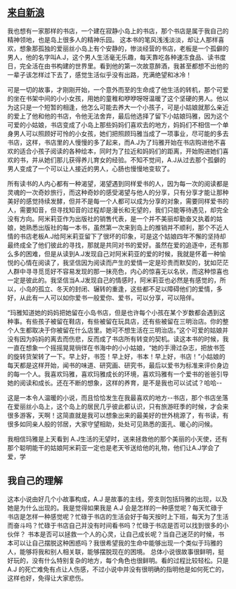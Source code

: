 ## [来自新浪](http://blog.sina.com.cn/s/blog_4bdf2a3d0102vqdc.html) ##
我也想有一家那样的书店，一个建在寂静小岛上的书店，那个书店是属于我自己的精神领地，也是岛上很多人的精神乐园。 
这本书的笔风浅浅淡淡，却让人那样喜欢，想象那孤独的爱丽丝小岛上有个安静的，惨淡经营的书店，老板是一个孤僻的男人，他的名字叫A.J，这个男人生活毫无乐趣，每天靠吃各种速冻食品、读书度日，完全活在由书构建的世界里。看到他的第一次故意醉酒，我甚至都想不出他的一辈子该怎样过下去了，感觉生活似乎没有出路，充满绝望和冰冷！
 
可是一切的故事，才刚刚开始，一个意外而至的生命成了他生活的转机，那个可爱的坐在书架中间的小小女孩，用她的童稚和咿咿呀呀温暖了这个坚硬的男人。他以为这只是一个短暂的相逢，他怎么可能去养大一个小孩子，可是小姑娘就那么亲近的爱上了他和他的书店，令他无法舍弃，最后他选择了留下小姑娘玛雅，因为这个可爱的小姑娘，书店变成了小岛上那些妈妈们喜欢去的地方，妈妈们不相信一个单身男人可以照顾好可怜的小女孩，她们把照顾玛雅当成了一项事业，尽可能的多去书店，这样，书店里的人慢慢的多了起来，而A.J为了玛雅开始在书店购进他不喜欢的适合小孩子阅读的各种绘本，同时为了拉近和妈妈们的距离，开始购进她们喜欢的书，并从她们那儿获得养儿育女的经验。不知不觉间，A.J从过去那个孤僻的男人变成了一个可以让人接近的男人，心肠也慢慢地变软了。
 
所有读书的人内心都有一种渴望，渴望遇到同样爱书的人，因为每一次的阅读都是灵魂的一次奇妙旅行，而这种奇妙的感受渴望与他人的分享，只有分享才能让那种美好的感觉持续发酵，但并不是每一个人都可以成为分享的对象，需要同样爱书的人，需要知音，但寻找知音的过程却是漫长和无望的，我们只能等待遇见，却完全没有方向。阿米莉亚作为出版社的销售代表，是一个并不美丽却勤奋又执着的姑娘，她熟悉出版社的每一本书，虽然第一次来到岛上的推销并不顺利，那个不近人情的书店老板A.J给阿米莉亚留下了很坏的印象，可是这个姑娘四年不懈的坚持却最终成全了他们彼此的寻找，那就是共同对书的爱好。虽然在爱的追逐中，还有那么多的困难，但是从读到A.J发现自己对阿米莉亚的爱的时候，我就是怀着一种愉悦的心情在阅读了，我坚信因为阅读而产生的爱情一定是珍贵而默契的，犹如茫茫人群中寻寻觅觅好不容易发现的那一抹亮色，内心的惊喜无以名状，而这种惊喜也一定是彼此的。我坚信当A.J发现自己的情感时，阿米莉亚也必然是有感觉的，所以，小岛的孤立、冬天的封闭、辗转的重逢，这些都不足以障碍他们的爱情，多好，从此有一人可以如你爱书一般爱你、爱书，可以分享，可以陪伴。
 
“玛雅知道她的妈妈把她留在小岛书店，但是也许每个小孩在某个岁数都会遇到这种事。有些孩子被留在鞋店，有些被留在玩具店，还有些被留在三明治店。你的整个人生都取决于你被留在什么店里。她可不想生活在三明治店。”这个可爱的姑娘并没有因为妈妈的离去而伤悲，反而成了书店所有转变的契机。读这本书的时候，我一直在想象一个摇摇晃晃徜徉在书海中的小小姑娘，“她的手滑过杂志，把放书签的旋转货架转了一下。早上好，书签！早上好，书本！早上好，书店！”小姑娘的每天都是这样开始，闻书的味道、研究画、研究书，最后以爱书为标准来评价身边的每一个人。我喜欢玛雅，喜欢玛雅成长的环境，喜欢玛雅有一个爱书的爸爸引导她的阅读和成长。还在不断的想象，这样的养育，是不是我也可以试试？哈哈--
 
这是一本令人温暖的小说，而且恰恰发生在我最喜欢的地方--书店，那个书店坐落在爱丽丝小岛上，这个岛上的居民几乎彼此都认识，只有旅游旺季的时候，才会来很多游客，天啊！这简直就是我可以想象出来的最美好的世外桃源了，有书读，有很多如同亲人般的邻居，大家守望相助，处处可见熟悉的面孔、暖心的问候。

我相信玛雅是上天看到 A.J生活的无望时，送来拯救他的那个美丽的小天使，还有那个聪明能干的姑娘阿米莉亚一定也是老天爷送给他的礼物，他们让A.J学会了爱，学

## 我自己的理解 ##
这本小说由好几个小故事构成，A.J 是故事的主线，旁支则包括玛雅的出现，以及她是为什么出现的。我是觉得如果我是 A.J 会是怎样的一种感觉呢？每天忙碌于书店是怎样一种感觉呢？忙碌于书店的生活会好于每天按时上下班，每天为了生活而奋斗吗？忙碌于书店自己并没有时间看书吗？忙碌于书店是否可以找到很多的小伙伴？
书本是否可以拯救一个人的心灵，让自己成长呢？当自己迷茫的时候，书本可以让自己摆脱这种困惑吗？我很希望我的生命中能够出现一个类似于玛雅的人，能够将我和别人相关联，能够摆脱现在的困境。
总体小说很故事很鲜明，挺好玩的，没有什么特别复杂的地方，每个角色也很鲜明。看的过程比较轻松。只是A.J 的死亡难免有点让人伤感，不过小说中并没有很明确的指明他是如何死亡的，这样也好，免得让大家悲伤。

